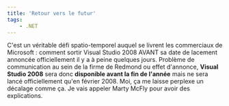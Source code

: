 ```yaml
---
title: 'Retour vers le futur'
tags:
    - .NET
---
```


C'est un véritable défi spatio-temporel auquel se livrent les commerciaux de Microsoft : comment sortir Visual Studio 2008 AVANT sa date de lacement annoncée officiellement il y a à peine quelques jours. Problème de communication au sein de la firme de Redmond ou effet d'annonce, **Visual Studio 2008** sera donc **disponible avant la fin de l'année** mais ne sera lancé officiellement qu'en février 2008\. Moi, ça me laisse perplexe un décalage comme ça. Je vais appeler Marty McFly pour avoir des explications.

